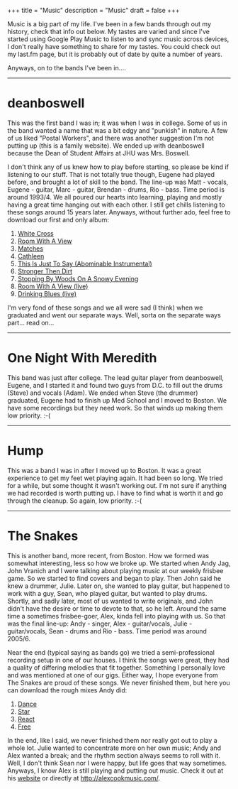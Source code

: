 +++
title = "Music"
description = "Music"
draft = false
+++

Music is a big part of my life. I've been in a few bands through out my history, check that info out below.  My tastes are varied and since I've started using Google Play Music to listen to and sync music across devices, I don't really have something to share for my tastes.  You could check out my last.fm page, but it is probably out of date by quite a number of years.  

Anyways, on to the bands I've been in....

---
# deanboswell
This was the first band I was in; it was when I was in college. Some of us in the band wanted a name that was a bit edgy and "punkish" in nature. A few of us liked "Postal Workers", and there was another suggestion I'm not putting up (this is a family website). We ended up with deanboswell because the Dean of Student Affairs at JHU was Mrs. Boswell.

I don't think any of us knew how to play before starting, so please be kind if listening to our stuff. That is not totally true though, Eugene had played before, and brought a lot of skill to the band. The line-up was Matt - vocals, Eugene - guitar, Marc - guitar, Brendan - drums, Rio - bass. Time period is around 1993/4. We all poured our hearts into learning, playing and mostly having a great time hanging out with each other. I still get chills listening to these songs around 15 years later. Anyways, without further ado, feel free to download our first and only album:

1. <a href="https://drive.google.com/file/d/0BwMCl4DrarugckRGSHEzckhKRXc/edit?usp=sharing" target="blank">White Cross</a>
1. <a href="https://drive.google.com/file/d/0BwMCl4DrarugZ1cxaVhxM0d4X2c/edit?usp=sharing" target="blank">Room With A View</a>
1. <a href="https://drive.google.com/file/d/0BwMCl4DrarugQ00tNndRUWdyS1U/edit?usp=sharing" target="blank">Matches</a>
1. <a href="https://drive.google.com/file/d/0BwMCl4DrarugZ0dEdXJCLTF5LU0/edit?usp=sharing" target="blank">Cathleen</a>
1. <a href="https://drive.google.com/file/d/0BwMCl4DrarugcEpjRXpnUDVyb28/edit?usp=sharing" target="blank">This Is Just To Say (Abominable Instrumental)</a>
1. <a href="https://drive.google.com/file/d/0BwMCl4DrarugUnkwTVhTMEdNSHc/edit?usp=sharing" target="blank">Stronger Then Dirt</a>
1. <a href="https://drive.google.com/file/d/0BwMCl4DrarugZFdYUDl2N0Y4Zm8/edit?usp=sharing" target="blank">Stopping By Woods On A Snowy Evening</a>
1. <a href="https://drive.google.com/file/d/0BwMCl4DrarugZFBtTERiYkhOSXM/edit?usp=sharing" target="blank">Room With A View (live)</a>
1. <a href="https://drive.google.com/file/d/0BwMCl4DrarugaGdoS3Y1aXRObUk/edit?usp=sharing" target="blank">Drinking Blues (live)</a>

I'm very fond of these songs and we all were sad (I think) when we graduated and went our separate ways. Well, sorta on the separate ways part... read on...

---
# One Night With Meredith

This band was just after college. The lead guitar player from deanboswell, Eugene, and I started it and found two guys from D.C. to fill out the drums (Steve) and vocals (Adam). We ended when Steve (the drummer) graduated, Eugene had to finish up Med School and I moved to Boston. We have some recordings but they need work. So that winds up making them low priority. :-(

---
# Hump

This was a band I was in after I moved up to Boston. It was a great experience to get my feet wet playing again. It had been so long. We tried for a while, but some thought it wasn't working out. I'm not sure if anything we had recorded is worth putting up. I have to find what is worth it and go through the cleanup. So again, low priority. :-(

---
# The Snakes

This is another band, more recent, from Boston. How we formed was somewhat interesting, less so how we broke up. We started when Andy Jag, John Vranich and I were talking about playing music at our weekly frisbee game. So we started to find covers and began to play. Then John said he knew a drummer, Julie. Later on, she wanted to play guitar, but happened to work with a guy, Sean, who played guitar, but wanted to play drums. Shortly, and sadly later, most of us wanted to write originals, and John didn't have the desire or time to devote to that, so he left. Around the same time a sometimes frisbee-goer, Alex, kinda fell into playing with us. So that was the final line-up: Andy - singer, Alex - guitar/vocals, Julie - guitar/vocals, Sean - drums and Rio - bass. Time period was around 2005/6.

Near the end (typical saying as bands go) we tried a semi-professional recording setup in one of our houses. I think the songs were great, they had a quality of differing melodies that fit together. Something I personally love and was mentioned at one of our gigs. Either way, I hope everyone from The Snakes are proud of these songs. We never finished them, but here you can download the rough mixes Andy did:

1. <a href="https://drive.google.com/file/d/0BwMCl4DrarugTUJyaXFhOHFEaHc/edit?usp=sharing" target="blank">Dance</a>
1. <a href="https://drive.google.com/file/d/0BwMCl4DrarugTmNWUGRZVTA5SWc/edit?usp=sharing" target="blank">Star</a>
1. <a href="https://drive.google.com/file/d/0BwMCl4DrarugdmhsV0dZUXVDaGc/edit?usp=sharing" target="blank">React</a>
1. <a href="https://drive.google.com/file/d/0BwMCl4DrarugS2x3UXlVdEVJS28/edit?usp=sharing" target="blank">Free</a>

In the end, like I said, we never finished them nor really got out to play a whole lot. Julie wanted to concentrate more on her own music; Andy and Alex wanted a break; and the rhythm section always seems to roll with it. Well, I don't think Sean nor I were happy, but life goes that way sometimes. Anyways, I know Alex is still playing and putting out music. Check it out at his [website](http://www.stonebalancer.com/) or directly at http://alexcookmusic.com/.
